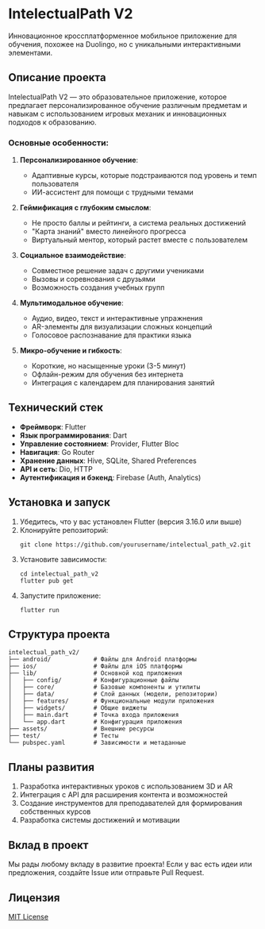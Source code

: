 # IntelectualPath V2

Инновационное кроссплатформенное мобильное приложение для обучения, похожее на Duolingo, но с уникальными интерактивными элементами.

## Описание проекта

IntelectualPath V2 — это образовательное приложение, которое предлагает персонализированное обучение различным предметам и навыкам с использованием игровых механик и инновационных подходов к образованию.

### Основные особенности:

1. **Персонализированное обучение**:
   - Адаптивные курсы, которые подстраиваются под уровень и темп пользователя
   - ИИ-ассистент для помощи с трудными темами

2. **Геймификация с глубоким смыслом**:
   - Не просто баллы и рейтинги, а система реальных достижений
   - "Карта знаний" вместо линейного прогресса
   - Виртуальный ментор, который растет вместе с пользователем

3. **Социальное взаимодействие**:
   - Совместное решение задач с другими учениками
   - Вызовы и соревнования с друзьями
   - Возможность создания учебных групп

4. **Мультимодальное обучение**:
   - Аудио, видео, текст и интерактивные упражнения
   - AR-элементы для визуализации сложных концепций
   - Голосовое распознавание для практики языка

5. **Микро-обучение и гибкость**:
   - Короткие, но насыщенные уроки (3-5 минут)
   - Офлайн-режим для обучения без интернета
   - Интеграция с календарем для планирования занятий

## Технический стек

- **Фреймворк**: Flutter
- **Язык программирования**: Dart
- **Управление состоянием**: Provider, Flutter Bloc
- **Навигация**: Go Router
- **Хранение данных**: Hive, SQLite, Shared Preferences
- **API и сеть**: Dio, HTTP
- **Аутентификация и бэкенд**: Firebase (Auth, Analytics)

## Установка и запуск

1. Убедитесь, что у вас установлен Flutter (версия 3.16.0 или выше)
2. Клонируйте репозиторий:
   ```
   git clone https://github.com/yourusername/intelectual_path_v2.git
   ```
3. Установите зависимости:
   ```
   cd intelectual_path_v2
   flutter pub get
   ```
4. Запустите приложение:
   ```
   flutter run
   ```

## Структура проекта

```
intelectual_path_v2/
├── android/            # Файлы для Android платформы
├── ios/                # Файлы для iOS платформы
├── lib/                # Основной код приложения
│   ├── config/         # Конфигурационные файлы
│   ├── core/           # Базовые компоненты и утилиты
│   ├── data/           # Слой данных (модели, репозитории)
│   ├── features/       # Функциональные модули приложения
│   ├── widgets/        # Общие виджеты
│   ├── main.dart       # Точка входа приложения
│   └── app.dart        # Конфигурация приложения
├── assets/             # Внешние ресурсы
├── test/               # Тесты
└── pubspec.yaml        # Зависимости и метаданные
```

## Планы развития

1. Разработка интерактивных уроков с использованием 3D и AR
2. Интеграция с API для расширения контента и возможностей
3. Создание инструментов для преподавателей для формирования собственных курсов
4. Разработка системы достижений и мотивации

## Вклад в проект

Мы рады любому вкладу в развитие проекта! Если у вас есть идеи или предложения, создайте Issue или отправьте Pull Request.

## Лицензия

[MIT License](LICENSE)
